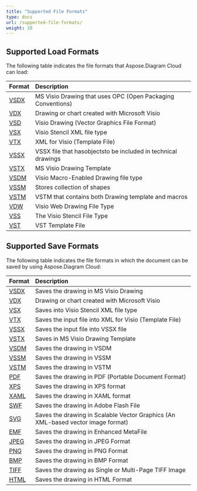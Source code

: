 ```yaml
---
title: "Supported File Formats"
type: docs
url: /supported-file-formats/
weight: 20
---
```


## **Supported Load Formats**
The following table indicates the file formats that Aspose.Diagram Cloud can load:

|**Format**|**Description**|
| :- | :- |
|[VSDX](https://docs.fileformat.com/image/vsdx/)|MS Visio Drawing that uses OPC (Open Packaging Conventions)|
|[VDX](https://docs.fileformat.com/image/vdx/)|Drawing or chart created with Microsoft Visio|
|[VSD](https://docs.fileformat.com/image/vsd/)|Visio Drawing (Vector Graphics File Format)|
|[VSX](https://docs.fileformat.com/image/vsx/)|Visio Stencil XML file type|
|[VTX](https://docs.fileformat.com/image/vtx/)|XML for Visio (Template File)|
|[VSSX](https://docs.fileformat.com/image/vssx/)|VSSX file that hasobjectsto be included in technical drawings|
|[VSTX](https://docs.fileformat.com/image/vstx/)|MS Visio Drawing Template|
|[VSDM](https://docs.fileformat.com/image/vsdm/)|Visio Macro-Enabled Drawing file type|
|[VSSM](https://docs.fileformat.com/image/vssm/)|Stores collection of shapes|
|[VSTM](https://docs.fileformat.com/image/vstm/)|VSTM that contains both Drawing template and macros|
|[VDW](https://docs.fileformat.com/web/vdw/)|Visio Web Drawing File Type|
|[VSS](https://docs.fileformat.com/image/vss/)|The Visio Stencil File Type|
|[VST](https://docs.fileformat.com/image/vst/)|VST Template File|
## **Supported Save Formats**
The following table indicates the file formats in which the document can be saved by using Aspose.Diagram Cloud:

|**Format**|**Description**|
| :- | :- |
|[VSDX](https://docs.fileformat.com/image/vsdx/)|Saves the drawing in MS Visio Drawing|
|[VDX](https://docs.fileformat.com/image/vdx/)|Drawing or chart created with Microsoft Visio|
|[VSX](https://docs.fileformat.com/image/vsx/)|Saves into Visio Stencil XML file type|
|[VTX](https://docs.fileformat.com/image/vtx/)|Saves the input file into XML for Visio (Template File)|
|[VSSX](https://docs.fileformat.com/image/vssx/)|Saves the input file into VSSX file|
|[VSTX](https://docs.fileformat.com/image/vstx/)|Saves in MS Visio Drawing Template|
|[VSDM](https://docs.fileformat.com/image/vsdm/)|Saves the drawing in VSDM|
|[VSSM](https://docs.fileformat.com/image/vssm/)|Saves the drawing in VSSM|
|[VSTM](https://docs.fileformat.com/image/vstm/)|Saves the drawing in VSTM|
|[PDF](https://docs.fileformat.com/pdf/)|Saves the drawing in PDF (Portable Document Format)|
|[XPS](https://docs.fileformat.com/page-description-language/xps/)|Saves the drawing in XPS format|
|[XAML](https://docs.fileformat.com/web/xaml/)|Saves the drawing in XAML format|
|[SWF](https://docs.fileformat.com/page-description-language/swf/)|Saves the drawing in Adobe Flash File|
|[SVG](https://docs.fileformat.com/page-description-language/svg/)|Saves the drawing in Scalable Vector Graphics (An XML-based vector image format)|
|[EMF](https://docs.fileformat.com/image/emf/)|Saves the drawing in Enhanced MetaFile|
|[JPEG](https://docs.fileformat.com/image/jpeg/)|Saves the drawing in JPEG Format|
|[PNG](https://docs.fileformat.com/image/png/)|Saves the drawing in PNG Format|
|[BMP](https://docs.fileformat.com/image/bmp/)|Saves the drawing in BMP Format|
|[TIFF](https://docs.fileformat.com/image/tiff/)|Saves the drawing as Single or Multi-Page TIFF Image|
|[HTML](https://docs.fileformat.com/web/html/)|Saves the drawing in HTML Format|

